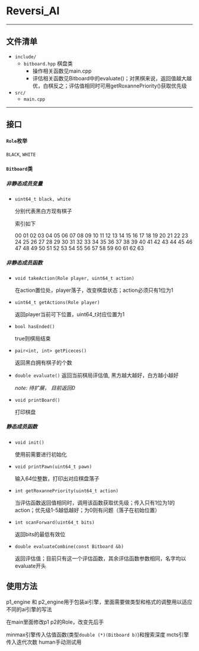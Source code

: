 # Reversi_AI
***

## 文件清单

- `include/`
  - `bitboard.hpp` 棋盘类
    - 操作相关函数见main.cpp
    - 评估相关函数见Bitboard中的evaluate()；对黑棋来说，返回值越大越优，白棋反之；评估值相同时可用getRoxannePriority()获取优先级
- `src/`
  - `main.cpp`

****
## 接口

#### `Role`枚举

  `BLACK`, `WHITE`

#### `Bitboard`类

##### 非静态成员变量

  - `uint64_t black, white`

    分别代表黑白方现有棋子

    索引如下

    00 01 02 03 04 05 06 07 
    08 09 10 11 12 13 14 15 
    16 17 18 19 20 21 22 23 
    24 25 26 27 28 29 30 31 
    32 33 34 35 36 37 38 39 
    40 41 42 43 44 45 46 47 
    48 49 50 51 52 53 54 55 
    56 57 58 59 60 61 62 63

##### 非静态成员函数

  - `void takeAction(Role player, uint64_t action)`

    在action置位处，player落子，改变棋盘状态；action必须只有1位为1

  - `uint64_t getActions(Role player)`

    返回player当前可下位置，uint64_t对应位置为1

  - `bool hasEnded()`

    true则棋局结束

  - `pair<int, int> getPiceces()`

    返回黑白拥有棋子的个数

  - `double evaluate()`
     返回当前棋局评估值, 黑方越大越好，白方越小越好

     *note: 待扩展， 目前返回0*

  - `void printBoard()`

     打印棋盘

##### 静态成员函数

- `void init()`

  使用前需要进行初始化


- `void printPawn(uint64_t pawn)`

  输入64位整数，打印出对应棋盘落子

- `int getRoxannePriority(uint64_t action)`

  当评估函数返回值相同时，调用该函数获取优先级；传入只有1位为1的action；优先级1-5越低越好；为0则有问题（落子在初始位置）

- `int scanForward(uint64_t bits)`

  返回bits的最低有效位

- `double evaluateCombine(const Bitboard &b)`

  返回评估值；目前只有这一个评估函数，其余评估函数参数相同，名字均以evaluate开头

## 使用方法

p1_engine 和 p2_engine用于包装ai引擎，里面需要做类型和格式的调整用以适应不同的ai引擎的写法

在main里面修改p1 p2的Role，改变先后手

minmax​引擎传入估值函数(类型`double (*)(Bitboard b)`)和搜索深度
mcts引擎传入迭代次数
human手动测试用